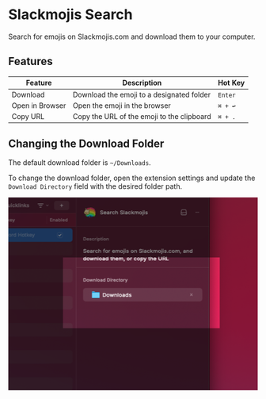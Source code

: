 # Slackmojis Search

Search for emojis on Slackmojis.com and download them to your computer.

## Features

| Feature | Description | Hot Key |
| --- | --- | --- |
| Download | Download the emoji to a designated folder | `Enter` |
| Open in Browser | Open the emoji in the browser | `⌘ + ↩️` |
| Copy URL | Copy the URL of the emoji to the clipboard | `⌘ + .` |

## Changing the Download Folder

The default download folder is `~/Downloads`.

To change the download folder, open the extension settings and update the `Download Directory` field with the desired folder path.

![Click the "Select Folder" button under "Download Directory"](./media/download_directory.png)
